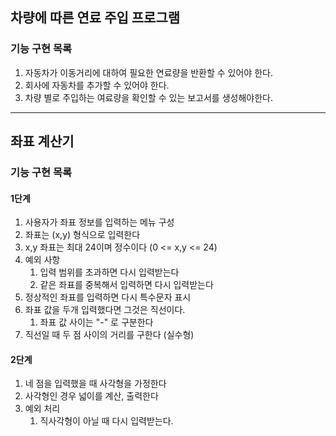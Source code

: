 ## 차량에 따른 연료 주입 프로그램

### 기능 구현 목록

1. 자동차가 이동거리에 대하여 필요한 연료량을 반환할 수 있어야 한다.
2. 회사에 자동차를 추가할 수 있어야 한다. 
3. 차량 별로 주입하는 여료량을 확인할 수 있는 보고서를 생성해야한다.

---

## 좌표 계산기

### 기능 구현 목록 

#### 1단계
1. 사용자가 좌표 정보를 입력하는 메뉴 구성
2. 좌표는 (x,y) 형식으로 입력한다
3. x,y 좌표는 최대 24이며 정수이다 (0 <= x,y <= 24)
4. 예외 사항
    1. 입력 범위를 초과하면 다시 입력받는다
    2. 같은 좌표를 중복해서 입력하면 다시 입력받는다
5. 정상적인 좌표를 입력하면 다시 특수문자 표시 
6. 좌표 값을 두개 입력했다면 그것은 직선이다. 
    1. 좌표 값 사이는 "-" 로 구분한다
7. 직선일 때 두 점 사이의 거리를 구한다 (실수형) 

#### 2단계
1. 네 점을 입력했을 때 사각형을 가정한다
2. 사각형인 경우 넓이를 계산, 출력한다
3. 예외 처리
    1. 직사각형이 아닐 때 다시 입력받는다.
